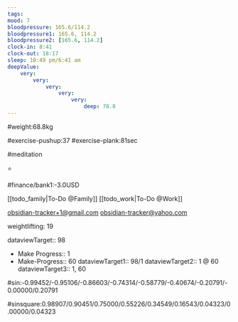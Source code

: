```yaml
---
tags: 
mood: 7
bloodpressure: 165.6/114.2
bloodpressure1: 165.6, 114.2
bloodpressure2: [165.6, 114.2]
clock-in: 8:41
clock-out: 18:17
sleep: 10:49 pm/6:41 am
deepValue: 
    very: 
        very: 
            very: 
                very: 
                    very: 
                        deep: 78.8
---
```


#weight:68.8kg

#exercise-pushup:37
#exercise-plank:81sec

#meditation

⭐


#finance/bank1:-3.0USD

[[todo_family|To-Do @Family]]
[[todo_work|To-Do @Work]]

obsidian-tracker+1@gmail.com
obsidian-tracker@yahoo.com

weightlifting: 19

dataviewTarget:: 98
- Make Progress:: 1
- Make-Progress:: 60
dataviewTarget1:: 98/1
dataviewTarget2:: 1 @ 60
dataviewTarget3:: 1, 60

#sin:-0.99452/-0.95106/-0.86603/-0.74314/-0.58779/-0.40674/-0.20791/-0.00000/0.20791

#sinsquare:0.98907/0.90451/0.75000/0.55226/0.34549/0.16543/0.04323/0.00000/0.04323

